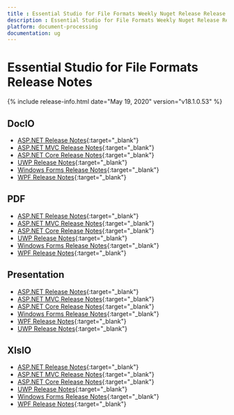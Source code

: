```yaml
---
title : Essential Studio for File Formats Weekly Nuget Release Release Notes  
description : Essential Studio for File Formats Weekly Nuget Release Release Notes  
platform: document-processing
documentation: ug
---
```


# Essential Studio for File Formats  Release Notes  

{% include release-info.html date="May 19, 2020" version="v18.1.0.53" %} 

## DocIO

* [ASP.NET Release Notes](/aspnet/release-notes/v18.1.0.53#docio){:target="_blank"}
* [ASP.NET MVC Release Notes](/aspnetmvc/release-notes/v18.1.0.53#docio){:target="_blank"}
* [ASP.NET Core Release Notes](/aspnet-core/release-notes/v18.1.0.53#docio){:target="_blank"}
* [UWP Release Notes](/uwp/release-notes/v18.1.0.53#docio){:target="_blank"}
* [Windows Forms Release Notes](/windowsforms/release-notes/v18.1.0.53#docio){:target="_blank"}
* [WPF Release Notes](/wpf/release-notes/v18.1.0.53#docio){:target="_blank"}


## PDF

* [ASP.NET Release Notes](/aspnet/release-notes/v18.1.0.53#pdf){:target="_blank"}
* [ASP.NET MVC Release Notes](/aspnetmvc/release-notes/v18.1.0.53#pdf){:target="_blank"}
* [ASP.NET Core Release Notes](/aspnet-core/release-notes/v18.1.0.53#pdf){:target="_blank"}
* [UWP Release Notes](/uwp/release-notes/v18.1.0.53#pdf){:target="_blank"}
* [Windows Forms Release Notes](/windowsforms/release-notes/v18.1.0.53#pdf){:target="_blank"}
* [WPF Release Notes](/wpf/release-notes/v18.1.0.53#pdf){:target="_blank"}


## Presentation

* [ASP.NET Release Notes](/aspnet/release-notes/v18.1.0.53#presentation){:target="_blank"}
* [ASP.NET MVC Release Notes](/aspnetmvc/release-notes/v18.1.0.53#presentation){:target="_blank"}
* [ASP.NET Core Release Notes](/aspnet-core/release-notes/v18.1.0.53#presentation){:target="_blank"}
* [Windows Forms Release Notes](/windowsforms/release-notes/v18.1.0.53#presentation){:target="_blank"}
* [WPF Release Notes](/wpf/release-notes/v18.1.0.53#presentation){:target="_blank"}
* [UWP Release Notes](/uwp/release-notes/v18.1.0.53#presentation){:target="_blank"}


## XlsIO

* [ASP.NET Release Notes](/aspnet/release-notes/v18.1.0.53#xlsio){:target="_blank"}
* [ASP.NET MVC Release Notes](/aspnetmvc/release-notes/v18.1.0.53#xlsio){:target="_blank"}
* [ASP.NET Core Release Notes](/aspnet-core/release-notes/v18.1.0.53#xlsio){:target="_blank"}
* [UWP Release Notes](/uwp/release-notes/v18.1.0.53#xlsio){:target="_blank"}
* [Windows Forms Release Notes](/windowsforms/release-notes/v18.1.0.53#xlsio){:target="_blank"}
* [WPF Release Notes](/wpf/release-notes/v18.1.0.53#xlsio){:target="_blank"}